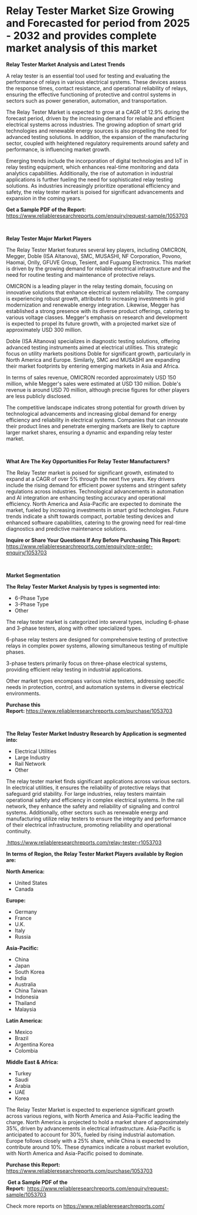 <p><h1>Relay Tester Market Size Growing and Forecasted for period from 2025 - 2032 and provides complete market analysis of this market</h1></p><p><strong>Relay Tester Market Analysis and Latest Trends</strong></p>
<p><p>A relay tester is an essential tool used for testing and evaluating the performance of relays in various electrical systems. These devices assess the response times, contact resistance, and operational reliability of relays, ensuring the effective functioning of protective and control systems in sectors such as power generation, automation, and transportation.</p><p>The Relay Tester Market is expected to grow at a CAGR of 12.9% during the forecast period, driven by the increasing demand for reliable and efficient electrical systems across industries. The growing adoption of smart grid technologies and renewable energy sources is also propelling the need for advanced testing solutions. In addition, the expansion of the manufacturing sector, coupled with heightened regulatory requirements around safety and performance, is influencing market growth.</p><p>Emerging trends include the incorporation of digital technologies and IoT in relay testing equipment, which enhances real-time monitoring and data analytics capabilities. Additionally, the rise of automation in industrial applications is further fueling the need for sophisticated relay testing solutions. As industries increasingly prioritize operational efficiency and safety, the relay tester market is poised for significant advancements and expansion in the coming years.</p></p>
<p><strong>Get a Sample PDF of the Report:&nbsp;</strong> <a href="https://www.reliableresearchreports.com/enquiry/request-sample/1053703?utm_campaign=2102&utm_medium=2&utm_source=Github&utm_content=ia&utm_term=11022025&utm_id=relay-tester">https://www.reliableresearchreports.com/enquiry/request-sample/1053703</a></p>
<p>&nbsp;</p>
<p><strong>Relay Tester Major Market Players</strong></p>
<p><p>The Relay Tester Market features several key players, including OMICRON, Megger, Doble (ISA Altanova), SMC, MUSASHI, NF Corporation, Povono, Haomai, Onlly, GFUVE Group, Tesient, and Fuguang Electronics. This market is driven by the growing demand for reliable electrical infrastructure and the need for routine testing and maintenance of protective relays.</p><p>OMICRON is a leading player in the relay testing domain, focusing on innovative solutions that enhance electrical system reliability. The company is experiencing robust growth, attributed to increasing investments in grid modernization and renewable energy integration. Likewise, Megger has established a strong presence with its diverse product offerings, catering to various voltage classes. Megger's emphasis on research and development is expected to propel its future growth, with a projected market size of approximately USD 300 million.</p><p>Doble (ISA Altanova) specializes in diagnostic testing solutions, offering advanced testing instruments aimed at electrical utilities. This strategic focus on utility markets positions Doble for significant growth, particularly in North America and Europe. Similarly, SMC and MUSASHI are expanding their market footprints by entering emerging markets in Asia and Africa.</p><p>In terms of sales revenue, OMICRON recorded approximately USD 150 million, while Megger's sales were estimated at USD 130 million. Doble's revenue is around USD 70 million, although precise figures for other players are less publicly disclosed.</p><p>The competitive landscape indicates strong potential for growth driven by technological advancements and increasing global demand for energy efficiency and reliability in electrical systems. Companies that can innovate their product lines and penetrate emerging markets are likely to capture larger market shares, ensuring a dynamic and expanding relay tester market.</p></p>
<p>&nbsp;</p>
<p><strong>What Are The Key Opportunities For Relay Tester Manufacturers?</strong></p>
<p><p>The Relay Tester market is poised for significant growth, estimated to expand at a CAGR of over 5% through the next five years. Key drivers include the rising demand for efficient power systems and stringent safety regulations across industries. Technological advancements in automation and AI integration are enhancing testing accuracy and operational efficiency. North America and Asia-Pacific are expected to dominate the market, fueled by increasing investments in smart grid technologies. Future trends indicate a shift towards compact, portable testing devices and enhanced software capabilities, catering to the growing need for real-time diagnostics and predictive maintenance solutions.</p></p>
<p><strong>Inquire or Share Your Questions If Any Before Purchasing This Report:</strong> <a href="https://www.reliableresearchreports.com/enquiry/pre-order-enquiry/1053703?utm_campaign=2102&utm_medium=2&utm_source=Github&utm_content=ia&utm_term=11022025&utm_id=relay-tester">https://www.reliableresearchreports.com/enquiry/pre-order-enquiry/1053703</a></p>
<p>&nbsp;</p>
<p><strong>Market Segmentation</strong></p>
<p><strong>The Relay Tester Market Analysis by types is segmented into:</strong></p>
<p><ul><li>6-Phase Type</li><li>3-Phase Type</li><li>Other</li></ul></p>
<p><p>The relay tester market is categorized into several types, including 6-phase and 3-phase testers, along with other specialized types. </p><p>6-phase relay testers are designed for comprehensive testing of protective relays in complex power systems, allowing simultaneous testing of multiple phases. </p><p>3-phase testers primarily focus on three-phase electrical systems, providing efficient relay testing in industrial applications. </p><p>Other market types encompass various niche testers, addressing specific needs in protection, control, and automation systems in diverse electrical environments.</p></p>
<p><strong>Purchase this Report:&nbsp;</strong><a href="https://www.reliableresearchreports.com/purchase/1053703?utm_campaign=2102&utm_medium=2&utm_source=Github&utm_content=ia&utm_term=11022025&utm_id=relay-tester">https://www.reliableresearchreports.com/purchase/1053703</a></p>
<p>&nbsp;</p>
<p><strong>The Relay Tester Market Industry Research by Application is segmented into:</strong></p>
<p><ul><li>Electrical Utilities</li><li>Large Industry</li><li>Rail Network</li><li>Other</li></ul></p>
<p><p>The relay tester market finds significant applications across various sectors. In electrical utilities, it ensures the reliability of protective relays that safeguard grid stability. For large industries, relay testers maintain operational safety and efficiency in complex electrical systems. In the rail network, they enhance the safety and reliability of signaling and control systems. Additionally, other sectors such as renewable energy and manufacturing utilize relay testers to ensure the integrity and performance of their electrical infrastructure, promoting reliability and operational continuity.</p></p>
<p><a href="https://www.reliableresearchreports.com/relay-tester-r1053703?utm_campaign=2102&utm_medium=2&utm_source=Github&utm_content=ia&utm_term=11022025&utm_id=relay-tester">&nbsp;https://www.reliableresearchreports.com/relay-tester-r1053703</a></p>
<p><strong>In terms of Region, the Relay Tester Market Players available by Region are:</strong></p>
<p>
    <p> <strong> North America: </strong>
        <ul>
            <li>United States</li>
            <li>Canada</li>
        </ul>
        </p> 
    <p> <strong> Europe: </strong>
        <ul>
            <li>Germany</li>
            <li>France</li>
            <li>U.K.</li>
            <li>Italy</li>
            <li>Russia</li>
        </ul>
        </p> 
    <p> <strong> Asia-Pacific: </strong>
        <ul>
            <li>China</li>
            <li>Japan</li>
            <li>South Korea</li>
            <li>India</li>
            <li>Australia</li>
            <li>China Taiwan</li>
            <li>Indonesia</li>
            <li>Thailand</li>
            <li>Malaysia</li>
        </ul>
        </p> 
    <p> <strong> Latin America: </strong>
        <ul>
            <li>Mexico</li>
            <li>Brazil</li>
            <li>Argentina Korea</li>
            <li>Colombia</li>
        </ul>
        </p> 
    <p> <strong> Middle East & Africa: </strong>
        <ul>
            <li>Turkey</li>
            <li>Saudi</li>
            <li>Arabia</li>
            <li>UAE</li>
            <li>Korea</li>
        </ul>
    </p>
    </p>
<p><p>The Relay Tester Market is expected to experience significant growth across various regions, with North America and Asia-Pacific leading the charge. North America is projected to hold a market share of approximately 35%, driven by advancements in electrical infrastructure. Asia-Pacific is anticipated to account for 30%, fueled by rising industrial automation. Europe follows closely with a 25% share, while China is expected to contribute around 10%. These dynamics indicate a robust market evolution, with North America and Asia-Pacific poised to dominate.</p></p>
<p><strong>Purchase this Report: </strong><a href="https://www.reliableresearchreports.com/purchase/1053703?utm_campaign=2102&utm_medium=2&utm_source=Github&utm_content=ia&utm_term=11022025&utm_id=relay-tester">https://www.reliableresearchreports.com/purchase/1053703</a></p>
<p>&nbsp;<strong>Get a Sample PDF of the Report:&nbsp;&nbsp;</strong><a href="https://www.reliableresearchreports.com/enquiry/request-sample/1053703?utm_campaign=2102&utm_medium=2&utm_source=Github&utm_content=ia&utm_term=11022025&utm_id=relay-tester">https://www.reliableresearchreports.com/enquiry/request-sample/1053703</a></p>
<p><strong></strong></p>
<p>Check more reports on <a href="https://www.reliableresearchreports.com/?utm_campaign=2102&utm_medium=2&utm_source=Github&utm_content=ia&utm_term=11022025&utm_id=relay-tester">https://www.reliableresearchreports.com/</a></p>